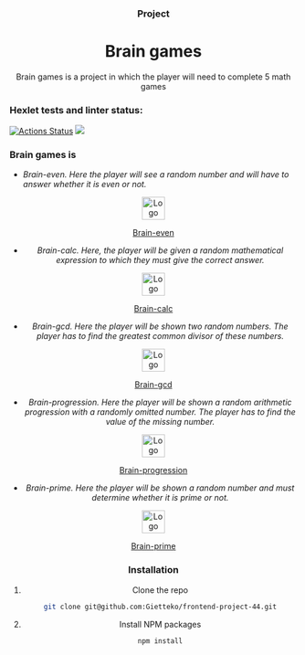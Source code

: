 <h3 align="center">
   Project
</h3>

<h1 align="center">
   Brain games
</h1>  

<p align="center">
Brain games is a project in which the player will need to complete 5 math games 
</p>

### Hexlet tests and linter status:
[![Actions Status](https://github.com/Gietteko/frontend-project-44/actions/workflows/hexlet-check.yml/badge.svg)](https://github.com/Gietteko/frontend-project-44/actions)
<a href="https://codeclimate.com/github/Gietteko/frontend-project-44/maintainability"><img src="https://api.codeclimate.com/v1/badges/c5ef590ca3e439600f34/maintainability" /></a>


### Brain games is

* _Brain-even. Here the player will see a random number and will have to answer whether it is even or not._
<div align="center">
  <a href="https://asciinema.org/a/TXWDpoLzxvlPMO2ZXol0PabsP">
    <img src="src/images/image.png" alt="Logo" width="40" height="40">
    <p>Brain-even</p>
  </a>

* _Brain-calc. Here, the player will be given a random mathematical expression to which they must give the correct answer._
<div align="center">
  <a href="https://asciinema.org/a/206mofzUPcwKIjFZZJraVb0Yk">
    <img src="src/images/image.png" alt="Logo" width="40" height="40">
    <p>Brain-calc</p>
  </a>

* _Brain-gcd. Here the player will be shown two random numbers. The player has to find the greatest common divisor of these numbers._
<div align="center">
  <a href="https://asciinema.org/a/hnZI00C9hGOtHbgoTv6L4BHmE">
    <img src="src/images/image.png" alt="Logo" width="40" height="40">
    <p>Brain-gcd</p>
  </a>

* _Brain-progression. Here the player will be shown a random arithmetic progression with a randomly omitted number. The player has to find the value of the missing number._
<div align="center">
  <a href="https://asciinema.org/a/6ZUCZ1M1mbVK2hLgJTOKDuTin">
    <img src="src/images/image.png" alt="Logo" width="40" height="40">
    <p>Brain-progression</p>
  </a>

* _Brain-prime. Here the player will be shown a random number and must determine whether it is prime or not._
 <div align="center">
  <a href="https://asciinema.org/a/F7POVpe1pa7mAhmjCSGAsY7Iq">
    <img src="src/images/image.png" alt="Logo" width="40" height="40">
    <p>Brain-prime</p>
  </a>
  </div>

### Installation

1. Clone the repo
   ```sh
   git clone git@github.com:Gietteko/frontend-project-44.git
   ```
2. Install NPM packages
   ```sh
   npm install
   ```


